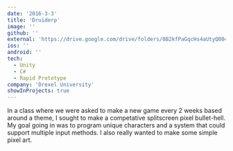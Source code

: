 ```yaml
---
date: '2016-3-3'
title: 'Druiderp'
image: ''
github: ''
external: 'https://drive.google.com/drive/folders/0B2kfPaGqcHs4aUtyQ004YmNfbHc?resourcekey=0-DPViKyfg9IkxddCRAcTOXQ&usp=sharing'
ios: ''
android: ''
tech:
  - Unity
  - C#
  - Rapid Prototype
company: 'Drexel University'
showInProjects: true
---
```


In a class where we were asked to make a new game every 2 weeks based around a theme, I sought to make a competative splitscreen pixel bullet-hell. My goal going in was to program unique characters and a system that could support multiple input methods. I also really wanted to make some simple pixel art.
